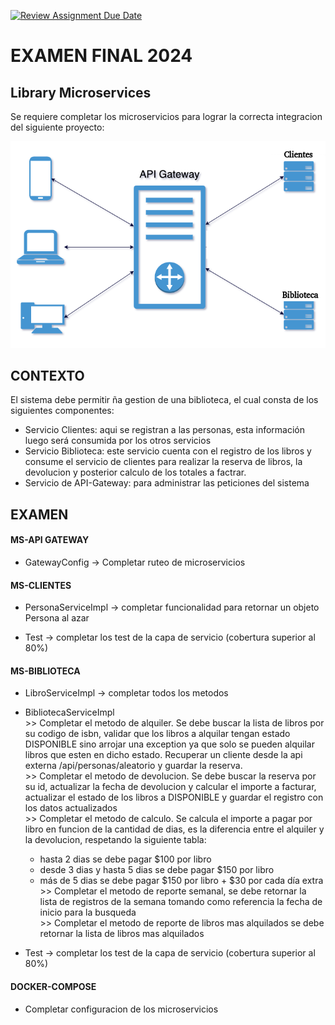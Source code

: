 [![Review Assignment Due Date](https://classroom.github.com/assets/deadline-readme-button-22041afd0340ce965d47ae6ef1cefeee28c7c493a6346c4f15d667ab976d596c.svg)](https://classroom.github.com/a/dclXQCVw)
# EXAMEN FINAL 2024

## Library Microservices

Se requiere completar los microservicios para lograr la correcta integracion del siguiente proyecto:


![alt text](image.png)


## CONTEXTO
El sistema debe permitir ña gestion de una biblioteca, el cual consta de los siguientes componentes:
* Servicio Clientes: aqui se registran a las personas, esta información luego será consumida por los otros servicios
* Servicio Biblioteca: este servicio cuenta con el registro de los libros y consume el servicio de clientes para realizar la reserva de libros, la devolucion y posterior calculo de los totales a factrar.
* Servicio de API-Gateway: para administrar las peticiones del sistema


## EXAMEN
#### MS-API GATEWAY
* GatewayConfig -> Completar ruteo de microservicios


#### MS-CLIENTES
* PersonaServiceImpl -> completar funcionalidad para retornar un objeto Persona al azar

* Test -> completar los test de la capa de servicio (cobertura superior al 80%)


#### MS-BIBLIOTECA
* LibroServiceImpl -> completar todos los metodos

* BibliotecaServiceImpl <br>
        >> Completar el metodo de alquiler. Se debe buscar la lista de libros por su codigo de isbn, validar que los libros a alquilar tengan estado DISPONIBLE sino arrojar una exception ya que solo se pueden alquilar libros que esten en dicho estado. Recuperar un cliente desde la api externa /api/personas/aleatorio y guardar la reserva.<br>
        >> Completar el metodo de devolucion. Se debe buscar la reserva por su id, actualizar la fecha de devolucion y calcular el importe a facturar, actualizar el estado de los libros a DISPONIBLE y guardar el registro con los datos actualizados <br>
        >> Completar el metodo de calculo. Se calcula el importe a pagar por libro en funcion de la cantidad de dias, es la diferencia entre el alquiler y la devolucion, respetando la siguiente tabla:
  - hasta 2 dias se debe pagar $100 por libro
  - desde 3 dias y hasta 5 dias se debe pagar $150 por libro
  - más de 5 dias se debe pagar $150 por libro + $30 por cada día extra<br>
        >> Completar el metodo de reporte semanal, se debe retornar la lista de registros de la semana tomando como referencia la fecha de inicio para la busqueda<br>
        >> Completar el metodo de reporte de libros mas alquilados se debe retornar la lista de libros mas alquilados

* Test -> completar los test de la capa de servicio (cobertura superior al 80%)


#### DOCKER-COMPOSE
* Completar configuracion de los microservicios



